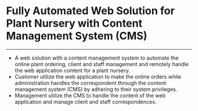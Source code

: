 # Fully Automated Web Solution for Plant Nursery with Content Management System (CMS)
***
* A web solution with a content management system to automate the online plant ordering, client and staff management and remotely handle the web application content for a plant nursery.
* Customer utilize the web application to make the online orders while administration handles the correspondent through the content management system (CMS) by adhering to their system privileges.
* Management utilize the CMS to handle the content of the web application and manage client and staff correspondences.
